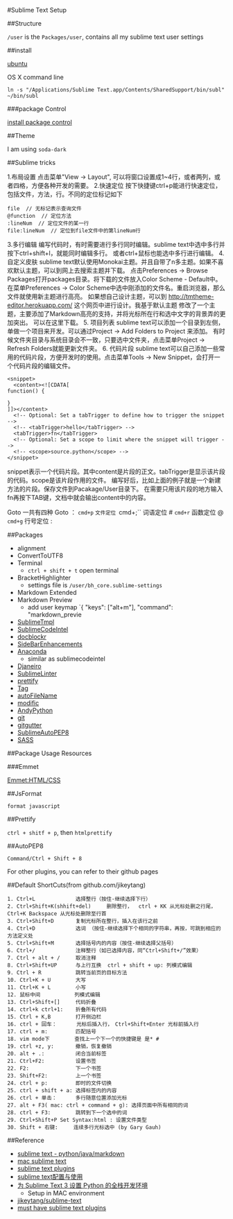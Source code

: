 #Sublime Text Setup

##Structure

`/user` is the `Packages/user`, contains all my sublime text user settings

##install

[ubuntu](http://askubuntu.com/questions/172698/how-do-i-install-sublime-text-2-3)

OS X command line

`ln -s "/Applications/Sublime Text.app/Contents/SharedSupport/bin/subl" ~/bin/subl`

###package Control

[install package control](https://packagecontrol.io/installation#st3)

##Theme

I am using `soda-dark`

##Sublime tricks

1.布局设置
点击菜单"View -> Layout", 可以将窗口设置成1~4行，或者两列，或者四格，方便各种开发的需要。
2.快速定位
按下快捷键ctrl+p能进行快速定位，包括文件，方法，行。不同的定位标记如下
```
file  // 无标记表示查询文件
@function  // 定位方法
:lineNum  // 定位文件的某一行
file:lineNum  // 定位到file文件中的第lineNum行
```
3.多行编辑
编写代码时，有时需要进行多行同时编辑。sublime text中选中多行并按下ctrl+shift+l，就能同时编辑多行。
或者ctrl+鼠标也能选中多行进行编辑。
4.自定义皮肤
sublime text默认使用Monokai主题。并且自带了n多主题。如果不喜欢默认主题，可以到网上去搜索主题并下载。
点击Preferences -> Browse Packages打开packages目录。将下载的文件放入Color Scheme - Default中。
在菜单Preferences -> Color Scheme中选中刚添加的文件名。重启浏览器，那么文件就使用新主题进行高亮。
如果想自己设计主题，可以到 http://tmtheme-editor.herokuapp.com/ 这个网页中进行设计。我基于默认主题
修改了一个主题，主要添加了Markdown高亮的支持，并将光标所在行和选中文字的背景弄的更加突出。
可以在这里下载。
5. 项目列表
sublime text可以添加一个目录到左侧，单做一个项目来开发。可以通过Project -> Add Folders to Project 来添加。
有时候文件夹目录与系统目录会不一致，只要选中文件夹，点击菜单Project -> Refresh Folders就能更新文件夹。
6. 代码片段
sublime text可以自己添加一些常用的代码片段，方便开发时的使用。点击菜单Tools -> New Snippet，会打开一个代码片段的编辑文件。
```
<snippet>
  <content><![CDATA[
function() {

}
]]></content>
  <!-- Optional: Set a tabTrigger to define how to trigger the snippet -->
  <!-- <tabTrigger>hello</tabTrigger> -->
  <tabTrigger>fn</tabTrigger>
  <!-- Optional: Set a scope to limit where the snippet will trigger -->
  <!-- <scope>source.python</scope> -->
</snippet>
```
snippet表示一个代码片段。其中content是片段的正文。tabTrigger是显示该片段的代码。scope是该片段作用的文件。
编写好后，比如上面的例子就是一个新建方法的片段。保存文件到Pacakage/User目录下。
在需要只用该片段的地方输入fn再按下TAB键，文档中就会输出content中的内容。

Goto
一共有四种 Goto ：
`cmd+p` `文件定位
`cmd+;`` 词语定位 #
`cmd+r` 函数定位 @
`cmd+g` 行号定位 :

##Packages

- alignment
- ConvertToUTF8
- Terminal
    + `ctrl + shift + t` open terminal
- BracketHighlighter
    + settings file is `/user/bh_core.sublime-settings`
- Markdown Extended
- Markdown Preview
    + add user keymap `{ "keys": ["alt+m"], "command": "markdown_previe
- [SublimeTmpl](https://github.com/kairyou/SublimeTmpl)
- [SublimeCodeIntel](http://sublimecodeintel.github.io/SublimeCodeIntel/)
- [docblockr](https://github.com/spadgos/sublime-jsdocs)
- [SideBarEnhancements](https://sublime.wbond.net/packages/SideBarEnhancements)
- [Anaconda](https://sublime.wbond.net/packages/Anaconda)
    + similar as sublimecodeintel
- [Djaneiro](https://sublime.wbond.net/packages/Djaneiro)
- [SublimeLinter](https://sublime.wbond.net/packages/SublimeLinter)
- [prettify](https://github.com/victorporof/Sublime-HTMLPrettify)
- [Tag](https://github.com/SublimeText/Tag)
- [autoFileName](https://github.com/BoundInCode/AutoFileName)
- [modific](https://github.com/gornostal/Modific)
- [AndyPython](https://github.com/agibsonsw/AndyPython)
- [git](https://github.com/kemayo/sublime-text-git)
- [gitgutter](https://github.com/kemayo/sublime-text-git)
- [SublimeAutoPEP8](https://github.com/wistful/SublimeAutoPEP8)
- [SASS](https://github.com/nathos/sass-textmate-bundle)

##Package Usage Resources

###Emmet

[Emmet:HTML/CSS](http://www.iteye.com/news/27580)

##JsFormat

`format javascript`

##Prettify

`ctrl + shitf + p`, then `htmlprettify`

##AutoPEP8

`Command/Ctrl + Shift + 8`

For other plugins, you can refer to their github pages

##Default ShortCuts(from github.com/jikeytang)

```
1. Ctrl+L             选择整行（按住-继续选择下行） 
2. Ctrl+Shift+K(shhift+del)     删除整行，  ctrl + KK 从光标处删之行尾，Ctrl+K Backspace 从光标处删除至行首
3. Ctrl+Shift+D       复制光标所在整行，插入在该行之前  
4. Ctrl+D             选词 （按住-继续选择下个相同的字符串，再按，可跳到相应的方法定义处
5. Ctrl+Shift+M       选择括号内的内容（按住-继续选择父括号） 
6. Ctrl+/             注释整行（如已选择内容，同“Ctrl+Shift+/”效果）
7. Ctrl + alt + /     取消注释 
8. Ctrl+Shift+UP      与上行互换  ctrl + shift + up: 列模式编辑  
9. Ctrl + R           跳转当前页的目标方法
10. Ctrl+K + U        大写
11. Ctrl+K + L        小写
12. 鼠标中间           列模式编辑
13. Ctrl+Shift+[]     代码折叠
14. ctrl+k ctrl+1:    折叠所有代码 
15. Ctrl + K,B        打开侧边栏
16. ctrl + 回车：　　   光标后插入行，　Ctrl+Shift+Enter 光标前插入行
17. ctrl + m:         匹配括号
18. vim mode下        查找上一个下一个的快捷键是 是* #
19. ctrl +z, y:       撤销，恢复撤销
20. alt + .:          闭合当前标签
21. Ctrl+F2:          设置书签
22. F2:               下一个书签
23. Shift+F2:         上一个书签
24. ctrl + p:         即时的文件切换
25. ctrl + shift + a: 选择标签内的内容 
26. ctrl + 单击：      多行随意位置添加光标
27. alt + F3( mac: ctrl + command + g): 选择页面中所有相同的词
28. ctrl + F3:        跳转到下一个选中的词    
29. Ctrl+Shift+P Set Syntax:html : 设置文件类型
30. Shift + 右键:     连续多行光标选中 (by Gary Gauh)
```


##Reference

- [sublime text - python/java/markdown](http://zhenchen.me/technology/2014/11/05/sublime-text-introduction.html)
- [mac sublime text](http://www.jianshu.com/p/25cdc7d608bb)
- [sublime text plugins](https://wido.me/sunteya/sublime-text-packages-and-settings/)
- [sublime text配置与使用](https://github.com/chenhao-ch/blog/issues/1)
- [为 Sublime Text 3 设置 Python 的全栈开发环境](http://python.jobbole.com/81312/)
    + Setup in MAC environment
- [jikeytang/sublime-text](https://github.com/jikeytang/sublime-text)
- [must have sublime text plugins](https://vinta.ws/code/must-have-sublime-text-packages.html)
